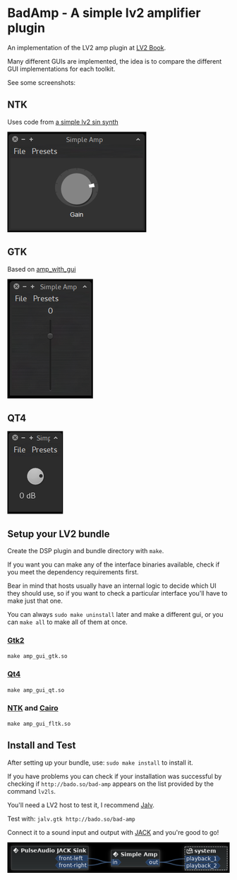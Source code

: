 BadAmp - A simple lv2 amplifier plugin
======================================

An implementation of the LV2 amp plugin at [LV2 Book](http://lv2plug.in/book/).

Many different GUIs are implemented, the idea is to compare the different
GUI implementations for each toolkit.

See some screenshots:

NTK
---

Uses code from [a simple lv2 sin synth](https://github.com/harryhaaren/ntk-lv2-ui)

![BadAmp on NTK](https://github.com/badosu/BadAmp/raw/master/screenshots/ntk.png)

GTK
---

Based on [amp_with_gui](https://github.com/Joeboy/joeboy-lv2-plugins/tree/master/amp_with_gui)

![BadAmp on GTK](https://github.com/badosu/BadAmp/raw/master/screenshots/gtk.png)

QT4
---

![BadAmp on QT](https://github.com/badosu/BadAmp/raw/master/screenshots/qt4.png)

Setup your LV2 bundle
---------------------

Create the DSP plugin and bundle directory with `make`.

If you want you can make any of the interface binaries available, check
if you meet the dependency requirements first.

Bear in mind that hosts usually have an internal logic to decide which
UI they should use, so if you want to check a particular interface
you'll have to make just that one.

You can always `sudo make uninstall` later and make a different gui,
or you can `make all` to make all of them at once.

### [Gtk2](http://www.gtk.org/)

`make amp_gui_gtk.so`

### [Qt4](http://www.qt.io/)

`make amp_gui_qt.so`

### [NTK](http://non.tuxfamily.org/ntk/) and [Cairo](http://cairographics.org/)

`make amp_gui_fltk.so`

Install and Test
----------------

After setting up your bundle, use: `sudo make install` to install it.

If you have problems you can check if your installation was successful
by checking if `http://bado.so/bad-amp` appears on the list provided by
the command `lv2ls`.

You'll need a LV2 host to test it, I recommend
[Jalv](http://drobilla.net/software/jalv/).

Test with:    `jalv.gtk http://bado.so/bad-amp`

Connect it to a sound input and output with [JACK](http://jackaudio.org/) and you're good to go!

![Jack Connection](https://github.com/badosu/BadAmp/raw/master/screenshots/jack-connection.png)
